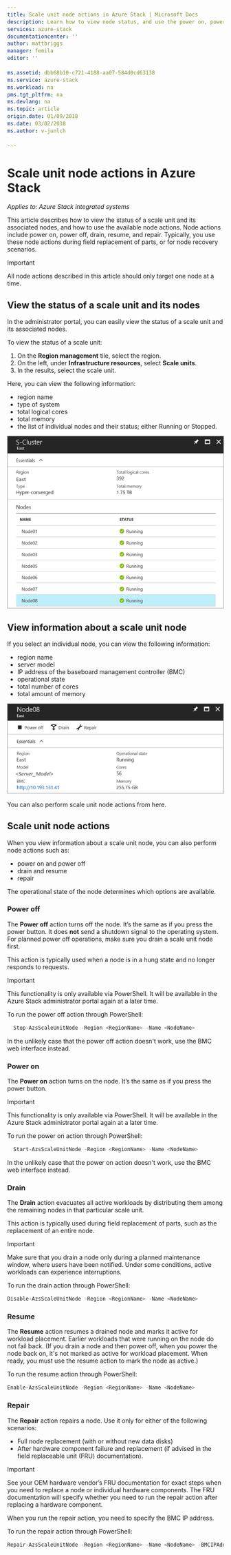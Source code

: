 ```yaml
---
title: Scale unit node actions in Azure Stack | Microsoft Docs
description: Learn how to view node status, and use the power on, power off, drain, and resume node actions on an Azure Stack integrated system.
services: azure-stack
documentationcenter: ''
author: mattbriggs
manager: femila
editor: ''

ms.assetid: dbb68b10-c721-4188-aa07-584d0cd63138
ms.service: azure-stack
ms.workload: na
pms.tgt_pltfrm: na
ms.devlang: na
ms.topic: article
origin.date: 01/09/2018
ms.date: 03/02/2018
ms.author: v-junlch

---
```


# Scale unit node actions in Azure Stack

*Applies to: Azure Stack integrated systems*

This article describes how to view the status of a scale unit and its associated nodes, and how to use the available node actions. Node actions include power on, power off, drain, resume, and repair. Typically, you use these node actions during field replacement of parts, or for node recovery scenarios.

> [!Important]  
> All node actions described in this article should only target one node at a time.


## View the status of a scale unit and its nodes

In the administrator portal, you can easily view the status of a scale unit and its associated nodes.

To view the status of a scale unit:

1. On the **Region management** tile, select the region.
2. On the left, under **Infrastructure resources**, select **Scale units**.
3. In the results, select the scale unit.
 
Here, you can view the following information:

- region name
- type of system
- total logical cores
- total memory
- the list of individual nodes and their status; either Running or Stopped.

![Scale unit tile showing Running status for each node](./media/azure-stack-node-actions/ScaleUnitStatus.PNG)

## View information about a scale unit node

If you select an individual node, you can view the following information:

- region name
- server model
- IP address of the baseboard management controller (BMC)
- operational state
- total number of cores
- total amount of memory
 
![Scale unit tile showing Running status for each node](./media/azure-stack-node-actions/NodeActions.PNG)

You can also perform scale unit node actions from here.

## Scale unit node actions

When you view information about a scale unit node, you can also perform node actions such as:

- power on and power off
- drain and resume
- repair

The operational state of the node determines which options are available.

### Power off

The **Power off** action turns off the node. It’s the same as if you press the power button. It does **not** send a shutdown signal to the operating system. For planned power off operations, make sure you drain a scale unit node first.

This action is typically used when a node is in a hung state and no longer responds to requests.

> [!Important] 
> This functionality is only available via PowerShell. It will be available in the Azure Stack administrator portal again at a later time.


To run the power off action through PowerShell:

````PowerShell
  Stop-AzsScaleUnitNode -Region <RegionName> -Name <NodeName>
```` 

In the unlikely case that the power off action doesn't work, use the BMC web interface instead.

### Power on

The **Power on** action turns on the node. It’s the same as if you press the power button. 

> [!Important] 
> This functionality is only available via PowerShell. It will be available in the Azure Stack administrator portal again at a later time.

To run the power on action through PowerShell:

````PowerShell
  Start-AzsScaleUnitNode -Region <RegionName> -Name <NodeName>
````

In the unlikely case that the power on action doesn't work, use the BMC web interface instead.

### Drain

The **Drain** action evacuates all active workloads by distributing them among the remaining nodes in that particular scale unit.

This action is typically used during field replacement of parts, such as the replacement of an entire node.

> [!IMPORTANT]
> Make sure that you drain a node only during a planned maintenance window, where users have been notified. Under some conditions, active workloads can experience interruptions.

To run the drain action through PowerShell:

  ````PowerShell
  Disable-AzsScaleUnitNode -Region <RegionName> -Name <NodeName>
  ````

### Resume

The **Resume** action resumes a drained node and marks it active for workload placement. Earlier workloads that were running on the node do not fail back. (If you drain a node and then power off, when you power the node back on, it's not marked as active for workload placement. When ready, you must use the resume action to mark the node as active.)

To run the resume action through PowerShell:

  ````PowerShell
  Enable-AzsScaleUnitNode -Region <RegionName> -Name <NodeName>
  ````

### Repair

The **Repair** action repairs a node. Use it only for either of the following scenarios:

- Full node replacement (with or without new data disks)
- After hardware component failure and replacement (if advised in the field replaceable unit (FRU) documentation).

> [!IMPORTANT]
> See your OEM hardware vendor’s FRU documentation for exact steps when you need to replace a node or individual hardware components. The FRU documentation will specify whether you need to run the repair action after replacing a hardware component.  

When you run the repair action, you need to specify the BMC IP address. 

To run the repair action through PowerShell:

  ````PowerShell
  Repair-AzsScaleUnitNode -Region <RegionName> -Name <NodeName> -BMCIPAddress <BMCIPAddress>
  ````



